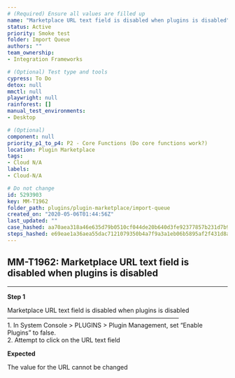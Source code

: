 ```yaml
---
# (Required) Ensure all values are filled up
name: "Marketplace URL text field is disabled when plugins is disabled"
status: Active
priority: Smoke test
folder: Import Queue
authors: ""
team_ownership: 
- Integration Frameworks

# (Optional) Test type and tools
cypress: To Do
detox: null
mmctl: null
playwright: null
rainforest: []
manual_test_environments: 
- Desktop

# (Optional)
component: null
priority_p1_to_p4: P2 - Core Functions (Do core functions work?)
location: Plugin Marketplace
tags: 
- Cloud N/A
labels: 
- Cloud-N/A

# Do not change
id: 5293903
key: MM-T1962
folder_path: plugins/plugin-marketplace/import-queue
created_on: "2020-05-06T01:44:56Z"
last_updated: ""
case_hashed: aa70aea318a46e635d79b0510cf044de20b640d3fe92377857b231d7b9bc0cb4d7cd558934832cc89594c88fe16797bc
steps_hashed: e69eae1a36aea55dac7121079350b4a7f9a3a1eb06b5895af2f431d8afb3a96cdeeaf4eb665a124ee983f45bc733b4e6
---
```


## MM-T1962: Marketplace URL text field is disabled when plugins is disabled

---

**Step 1**

Marketplace URL text field is disabled when plugins is disabled\
————————————————————————————\
1\. In System Console > PLUGINS > Plugin Management, set “Enable Plugins” to false.\
2\. Attempt to click on the URL text field

**Expected**

The value for the URL cannot be changed
